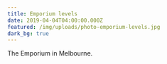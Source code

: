 ```yaml
---
title: Emporium levels
date: 2019-04-04T04:00:00.000Z
featured: /img/uploads/photo-emporium-levels.jpg
dark_bg: true
---
```

The Emporium in Melbourne.